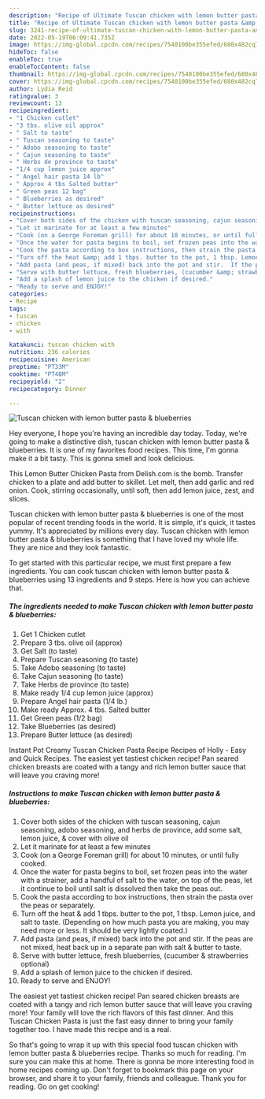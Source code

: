 ```yaml
---
description: "Recipe of Ultimate Tuscan chicken with lemon butter pasta &amp;amp; blueberries"
title: "Recipe of Ultimate Tuscan chicken with lemon butter pasta &amp;amp; blueberries"
slug: 3241-recipe-of-ultimate-tuscan-chicken-with-lemon-butter-pasta-and-amp-blueberries
date: 2022-05-19T06:09:41.735Z
image: https://img-global.cpcdn.com/recipes/7540100be355efed/680x482cq70/tuscan-chicken-with-lemon-butter-pasta-blueberries-recipe-main-photo.jpg
hideToc: false
enableToc: true
enableTocContent: false
thumbnail: https://img-global.cpcdn.com/recipes/7540100be355efed/680x482cq70/tuscan-chicken-with-lemon-butter-pasta-blueberries-recipe-main-photo.jpg
cover: https://img-global.cpcdn.com/recipes/7540100be355efed/680x482cq70/tuscan-chicken-with-lemon-butter-pasta-blueberries-recipe-main-photo.jpg
author: Lydia Reid
ratingvalue: 3
reviewcount: 13
recipeingredient:
- "1 Chicken cutlet"
- "3 tbs. olive oil approx"
- " Salt to taste"
- " Tuscan seasoning to taste"
- " Adobo seasoning to taste"
- " Cajun seasoning to taste"
- " Herbs de province to taste"
- "1/4 cup lemon juice approx"
- " Angel hair pasta 14 lb"
- " Approx 4 tbs Salted butter"
- " Green peas 12 bag"
- " Blueberries as desired"
- " Butter lettuce as desired"
recipeinstructions:
- "Cover both sides of the chicken with tuscan seasoning, cajun seasoning, adobo seasoning, and herbs de province, add some salt, lemon juice, &amp; cover with olive oil"
- "Let it marinate for at least a few minutes"
- "Cook (on a George Foreman grill) for about 10 minutes, or until fully cooked."
- "Once the water for pasta begins to boil, set frozen peas into the water with a strainer, add a handful of salt to the water, on top of the peas, let it continue to boil until salt is dissolved then take the peas out."
- "Cook the pasta according to box instructions, then strain the pasta over the peas or separately."
- "Turn off the heat &amp; add 1 tbps. butter to the pot, 1 tbsp. Lemon juice, and salt to taste. (Depending on how much pasta you are making, you may need more or less. It should be very lightly coated.)"
- "Add pasta (and peas, if mixed) back into the pot and stir.  If the peas are not mixed, heat back up in a separate pan with salt &amp; butter to taste."
- "Serve with butter lettuce, fresh blueberries, (cucumber &amp; strawberries optional)"
- "Add a splash of lemon juice to the chicken if desired."
- "Ready to serve and ENJOY!"
categories:
- Recipe
tags:
- tuscan
- chicken
- with

katakunci: tuscan chicken with 
nutrition: 236 calories
recipecuisine: American
preptime: "PT33M"
cooktime: "PT48M"
recipeyield: "2"
recipecategory: Dinner

---
```



![Tuscan chicken with lemon butter pasta &amp; blueberries](https://img-global.cpcdn.com/recipes/7540100be355efed/680x482cq70/tuscan-chicken-with-lemon-butter-pasta-blueberries-recipe-main-photo.jpg)

Hey everyone, I hope you're having an incredible day today. Today, we're going to make a distinctive dish, tuscan chicken with lemon butter pasta &amp; blueberries. It is one of my favorites food recipes. This time, I'm gonna make it a bit tasty. This is gonna smell and look delicious.

This Lemon Butter Chicken Pasta from Delish.com is the bomb. Transfer chicken to a plate and add butter to skillet. Let melt, then add garlic and red onion. Cook, stirring occasionally, until soft, then add lemon juice, zest, and slices.

Tuscan chicken with lemon butter pasta &amp; blueberries is one of the most popular of recent trending foods in the world. It is simple, it's quick, it tastes yummy. It's appreciated by millions every day. Tuscan chicken with lemon butter pasta &amp; blueberries is something that I have loved my whole life. They are nice and they look fantastic.


To get started with this particular recipe, we must first prepare a few ingredients. You can cook tuscan chicken with lemon butter pasta &amp; blueberries using 13 ingredients and 9 steps. Here is how you can achieve that.

<!--inarticleads1-->

##### The ingredients needed to make Tuscan chicken with lemon butter pasta &amp; blueberries:

1. Get 1 Chicken cutlet
1. Prepare 3 tbs. olive oil (approx)
1. Get  Salt (to taste)
1. Prepare  Tuscan seasoning (to taste)
1. Take  Adobo seasoning (to taste)
1. Take  Cajun seasoning (to taste)
1. Take  Herbs de province (to taste)
1. Make ready 1/4 cup lemon juice (approx)
1. Prepare  Angel hair pasta (1/4 lb.)
1. Make ready  Approx. 4 tbs. Salted butter
1. Get  Green peas (1/2 bag)
1. Take  Blueberries (as desired)
1. Prepare  Butter lettuce (as desired)


Instant Pot Creamy Tuscan Chicken Pasta Recipe Recipes of Holly - Easy and Quick Recipes. The easiest yet tastiest chicken recipe! Pan seared chicken breasts are coated with a tangy and rich lemon butter sauce that will leave you craving more! 

<!--inarticleads2-->

##### Instructions to make Tuscan chicken with lemon butter pasta &amp; blueberries:

1. Cover both sides of the chicken with tuscan seasoning, cajun seasoning, adobo seasoning, and herbs de province, add some salt, lemon juice, &amp; cover with olive oil
1. Let it marinate for at least a few minutes
1. Cook (on a George Foreman grill) for about 10 minutes, or until fully cooked.
1. Once the water for pasta begins to boil, set frozen peas into the water with a strainer, add a handful of salt to the water, on top of the peas, let it continue to boil until salt is dissolved then take the peas out.
1. Cook the pasta according to box instructions, then strain the pasta over the peas or separately.
1. Turn off the heat &amp; add 1 tbps. butter to the pot, 1 tbsp. Lemon juice, and salt to taste. (Depending on how much pasta you are making, you may need more or less. It should be very lightly coated.)
1. Add pasta (and peas, if mixed) back into the pot and stir.  If the peas are not mixed, heat back up in a separate pan with salt &amp; butter to taste.
1. Serve with butter lettuce, fresh blueberries, (cucumber &amp; strawberries optional)
1. Add a splash of lemon juice to the chicken if desired.
1. Ready to serve and ENJOY!

The easiest yet tastiest chicken recipe! Pan seared chicken breasts are coated with a tangy and rich lemon butter sauce that will leave you craving more! Your family will love the rich flavors of this fast dinner. And this Tuscan Chicken Pasta is just the fast easy dinner to bring your family together too. I have made this recipe and is a real. 

So that's going to wrap it up with this special food tuscan chicken with lemon butter pasta &amp; blueberries recipe. Thanks so much for reading. I'm sure you can make this at home. There is gonna be more interesting food in home recipes coming up. Don't forget to bookmark this page on your browser, and share it to your family, friends and colleague. Thank you for reading. Go on get cooking!
